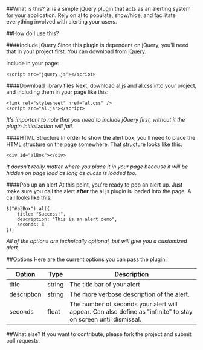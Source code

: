 ##What is this?
al is a simple jQuery plugin that acts as an alerting system for your application. Rely on al to populate, show/hide, and facilitate everything involved with alerting your users.

##How do I use this?

####Include jQuery
Since this plugin is dependent on jQuery, you'll need that in your project first. You can download from [jQuery](http://jquery.com).

Include in your page:

```
<script src="jquery.js"></script>
```

####Download library files
Next, download al.js and al.css into your project, and including them in your page like this:

```
<link rel="stylesheet" href="al.css" />
<script src="al.js"></script>
```

*It's important to note that you need to include jQuery first, without it the plugin initialization will fail.*

####HTML Structure
In order to show the alert box, you'll need to place the HTML structure on the page somewhere. That structure looks like this:

```
<div id="alBox"></div>
```

*It doesn't really matter where you place it in your page because it will be hidden on page load as long as al.css is loaded too.*

####Pop up an alert
At this point, you're ready to pop an alert up. Just make sure you call the alert **after** the al.js plugin is loaded into the page. A call looks like this:

```
$("#alBox").al({
    title: "Success!",
    description: "This is an alert demo",
    seconds: 3
});
```
*All of the options are technically optional, but will give you a customized alert.*

##Options
Here are the current options you can pass the plugin:

| Option | Type | Description |
| ------ | ----- | -----------|
| title | string | The title bar of your alert |
| description | string | The more verbose description of the alert. |
| seconds | float | The number of seconds your alert will appear. Can also define as "infinite" to stay on screen until dismissal. |


##What else?
If you want to contribute, please fork the project and submit pull requests.
